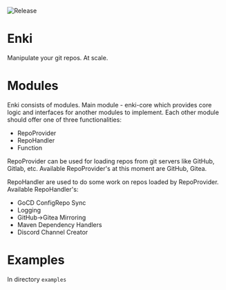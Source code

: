 ![Release](https://github.com/stCarolas/Enki/workflows/Release/badge.svg)
# Enki
Manipulate your git repos. At scale.

# Modules
Enki consists of modules. Main module - enki-core which provides core logic and interfaces for another modules to implement.
Each other module should offer one of three functionalities:
- RepoProvider
- RepoHandler
- Function

RepoProvider can be used for loading repos from git servers like GitHub, Gitlab, etc.
Available RepoProvider's at this moment are GitHub, Gitea.

RepoHandler are used to do some work on repos loaded by RepoProvider.
Available RepoHandler's:
- GoCD ConfigRepo Sync
- Logging
- GitHub->Gitea Mirroring
- Maven Dependency Handlers
- Discord Channel Creator

# Examples
In directory `examples`
